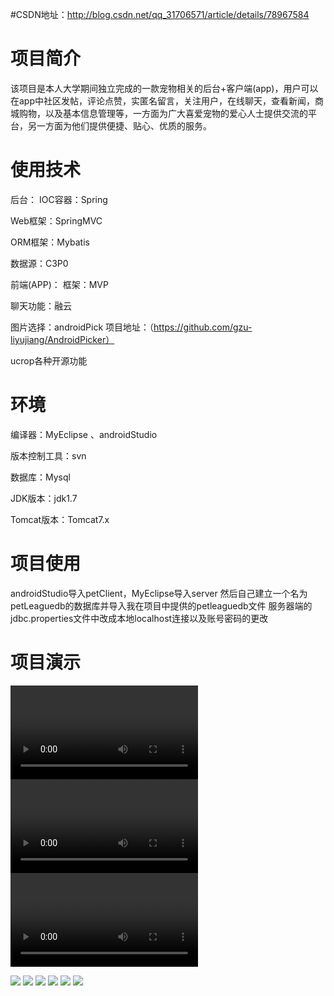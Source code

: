 #CSDN地址：http://blog.csdn.net/qq_31706571/article/details/78967584

# 项目简介
该项目是本人大学期间独立完成的一款宠物相关的后台+客户端(app)，用户可以在app中社区发帖，评论点赞，实匿名留言，关注用户，在线聊天，查看新闻，商城购物，以及基本信息管理等，一方面为广大喜爱宠物的爱心人士提供交流的平台，另一方面为他们提供便捷、贴心、优质的服务。

# 使用技术
后台：
IOC容器：Spring

Web框架：SpringMVC

ORM框架：Mybatis

数据源：C3P0

前端(APP)：
框架：MVP

聊天功能：融云

图片选择：androidPick 项目地址：（https://github.com/gzu-liyujiang/AndroidPicker）

ucrop各种开源功能

# 环境
编译器：MyEclipse 、androidStudio

版本控制工具：svn

数据库：Mysql

JDK版本：jdk1.7

Tomcat版本：Tomcat7.x

# 项目使用 
androidStudio导入petClient，MyEclipse导入server
然后自己建立一个名为petLeaguedb的数据库并导入我在项目中提供的petleaguedb文件
服务器端的jdbc.properties文件中改成本地localhost连接以及账号密码的更改

# 项目演示

![](https://github.com/songquanhe-gitstudy/pet-androidAndServer/blob/master/image/movie1.mp4)
![](https://github.com/songquanhe-gitstudy/pet-androidAndServer/blob/master/image/movie2.mp4)
![](https://github.com/songquanhe-gitstudy/pet-androidAndServer/blob/master/image/movie3.mp4)

![](https://github.com/songquanhe-gitstudy/pet-androidAndServer/blob/master/image/1.png)
![](https://github.com/songquanhe-gitstudy/pet-androidAndServer/blob/master/image/2.png)
![](https://github.com/songquanhe-gitstudy/pet-androidAndServer/blob/master/image/3.png)
![](https://github.com/songquanhe-gitstudy/pet-androidAndServer/blob/master/image/4.png)
![](https://github.com/songquanhe-gitstudy/pet-androidAndServer/blob/master/image/5.png)
![](https://github.com/songquanhe-gitstudy/pet-androidAndServer/blob/master/image/6.png)
